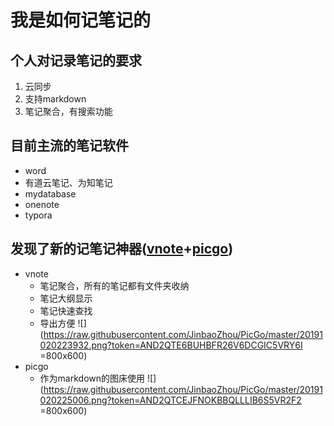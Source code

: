 # 我是如何记笔记的
## 个人对记录笔记的要求
1. 云同步
2. 支持markdown
3. 笔记聚合，有搜索功能

## 目前主流的笔记软件
- word
- 有道云笔记、为知笔记
- mydatabase
- onenote
- typora

## 发现了新的记笔记神器([vnote](https://github.com/tamlok/vnote)+[picgo](https://github.com/Molunerfinn/PicGo/releases))
- vnote
    - 笔记聚合，所有的笔记都有文件夹收纳
    - 笔记大纲显示
    - 笔记快速查找
    - 导出方便
![](https://raw.githubusercontent.com/JinbaoZhou/PicGo/master/20191020223932.png?token=AND2QTE6BUHBFR26V6DCGIC5VRY6I =800x600)
-  picgo
    - 作为markdown的图床使用
![](https://raw.githubusercontent.com/JinbaoZhou/PicGo/master/20191020225006.png?token=AND2QTCEJFNOKBBQLLLIB6S5VR2F2 =800x600)

